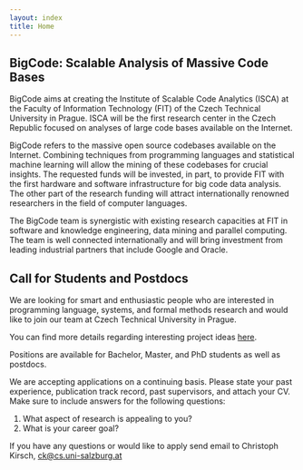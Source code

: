 ```yaml
---
layout: index
title: Home
---
```


## BigCode: Scalable Analysis of Massive Code Bases

BigCode aims at creating the Institute of Scalable Code Analytics (ISCA) at the Faculty of Information Technology (FIT) of the Czech Technical University in Prague. ISCA will be the first research center in the Czech Republic focused on analyses of large code bases available on the Internet.

BigCode refers to the massive open source codebases available on the Internet. Combining techniques from programming languages and statistical machine learning will allow the mining of these codebases for crucial insights. The requested funds will be invested, in part, to provide FIT with the first hardware and software infrastructure for big code data analysis. The other part of the research funding will attract internationally renowned researchers in the field of computer languages.

The BigCode team is synergistic with existing research capacities at FIT in software and knowledge engineering, data mining and parallel computing. The team is well connected internationally and will bring investment from leading industrial partners that include Google and Oracle.

## Call for Students and Postdocs

We are looking for smart and enthusiastic people who are interested in programming language, systems, and formal methods research and would like to join our team at Czech Technical University in Prague.

You can find more details regarding interesting project ideas [here](https://prl-prg.github.io/student-projects.html).

Positions are available for Bachelor, Master, and PhD students as well as postdocs.

We are accepting applications on a continuing basis. Please state your past experience, publication track record, past supervisors, and attach your CV. Make sure to include answers for the following questions:

1. What aspect of research is appealing to you?
1. What is your career goal?

If you have any questions or would like to apply send email to Christoph Kirsch, [ck@cs.uni-salzburg.at](mailto:ck@cs.uni-salzburg.at)
